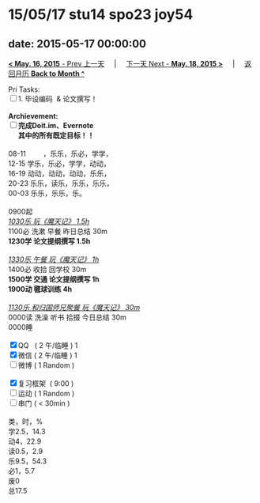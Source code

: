 # 15/05/17 stu14 spo23 joy54

date: 2015-05-17 00:00:00
---
[**< May. 16, 2015** - Prev 上一天](/lifelogs/2015/05/d16.md) &nbsp; &nbsp; | &nbsp; &nbsp; [下一天 Next - **May. 18, 2015 >**](/lifelogs/2015/05/d18.md) &nbsp; &nbsp; |  &nbsp; &nbsp; [返回月历 **Back to Month ^**](/lifelogs/2015/05/index.md)
<br/><div>Pri Tasks:<br/><input type="checkbox" />1. 毕设编码  & 论文撰写！</div><div><br/></div><div><b>Archievement:</b></div><div><b><input type="checkbox" />完成Doit.im、</b><b>Evernote</b></div><div><b>      其中的</b><b>所有</b><b>既定目标！！</b></div><div><div><br/></div>08-11         ，乐乐，乐必，学学，<br/>12-15 学乐，乐必，学学，动动，<br/>16-19 动动，动动，动动，乐乐，<br/>20-23 乐乐，读乐，乐乐，乐乐，</div><div>00-03 乐乐，乐乐，乐。<br/><div><br/></div>0900起<br/><div style="text-align: justify;"><u><i>1030乐 玩《魔天记》 1.5h</i></u></div></div><div>1100必 洗漱 早餐 昨日总结 30m</div><div><b>1230学</b><b> </b><b>论文</b><b>提纲</b><b>撰写</b><b> 1.5h</b></div><div><div><br/></div><i><u>1330乐 午餐 玩《魔天记》 1h</u></i></div><div>1400必 收拾 回学校 30m</div><div><b>1500学 交通 论文提纲撰写 1h</b></div><div><b>1900动 毽球训练 4h</b><div><br/></div><u><i>1130乐 和归国师兄聚餐 玩《魔天记》 30m</i></u></div><div>0000读 洗澡 听书 拾掇 今日总结 30m</div><div>0000睡</div><div><br/></div><div><input type="checkbox" checked="true" />QQ   ( 2 午/临睡 ) 1<br/><input type="checkbox" checked="true" />微信 ( 2 午/临睡 ) 1</div><div><input type="checkbox" />微博 ( 1 Random ) </div><div><br/></div><div><input type="checkbox" checked="true" />复习框架  ( 9:00 ) <br/></div><div><input type="checkbox" />运动 ( 1 Random ) </div><div><input type="checkbox" />串门 ( < 30min ) </div><div><div><br/></div>类，时，%<br/>学2.5，14.3<br/>动4，22.9<br/>读0.5，2.9<br/>乐9.5，54.3<br/>必1，5.7<br/>废0<br/>总17.5</div>
